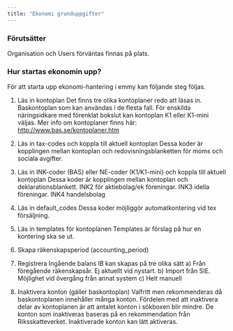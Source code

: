 ```yaml
---
title: "Ekonomi grunduppgifter"
---
```


### Förutsätter

Organisation och Users förväntas finnas på plats.  

### Hur startas ekonomin upp?

För att starta upp ekonomi-hantering i emmy kan följande steg följas.

1. Läs in kontoplan
 Det finns tre olika kontoplaner redo att läsas in. Baskontoplan som kan användas i de flesta fall. För enskilda näringsidkare 
 med förenklat bokslut kan kontoplan K1 eller K1-mini väljas.
 Mer info om kontoplaner finns här: http://www.bas.se/kontoplaner.htm

2. Läs in tax-codes och koppla till aktuell kontoplan
 Dessa koder är kopplingen mellan kontoplan och redovisningsblanketten för moms och sociala avgifter.
  
3. Läs in INK-coder (BAS) eller NE-coder (K1/K1-mini) och koppla till aktuell kontoplan
 Dessa koder är kopplingen mellan kontoplan och deklarationsblankett.
 INK2 för aktiebolag/ek föreningar. 
 INK3 idella föreningar.
 INK4 handelsbolag

4. Läs in default_codes
 Dessa koder möjliggör automatkontering vid tex försäljning. 

5. Läs in templates för kontoplanen
 Templates är förslag på hur en kontering ska se ut.
    
6. Skapa räkenskapsperiod (accounting_period)

7. Registrera Ingående balans
   IB kan skapas på tre olika sätt
   a) Från föregående räkenskapsår. Ej aktuellt vid nystart.
   b) Import från SIE. Möjlighet vid övergång från annat system
   c) Helt manuell
   
8. Inaktivera konton (gäller baskontoplan)
   Valfritt men rekommenderas då baskontoplanen innehåller många konton. Fördelen med att inaktivera delar av kontoplanen 
   är att antalet konton i sökboxen blir mindre. De konton som inaktiveras baseras på en rekommendation från Riksskatteverket.
   Inaktiverade konton kan lätt aktiveras.
  